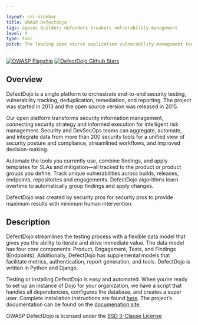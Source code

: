 ```yaml
---

layout: col-sidebar
title: OWASP Defectdojo
tags: appsec builders defenders breakers vulnerability-management
level: 4
type: tool
pitch: The leading open source application vulnerability management tool built for DevOps and continuous security integration.
---
```


[![OWASP Flagship](https://img.shields.io/badge/owasp-flagship%20project-48A646.svg)](https://owasp.org/projects/)
[![DefectDojo Github Stars](https://img.shields.io/github/stars/DefectDojo/Django-DefectDojo?label=DefectDojo&style=social)](https://github.com/DefectDojo/django-DefectDojo)

## Overview

DefectDojo is a single platform to orchestrate end-to-end security testing, vulnerability tracking, deduplication, remediation, and reporting. The project was started in 2013 and the open source version was released in 2015.

Our open platform transforms security information management, connecting security strategy and informed execution for intelligent risk management. Security and DevSecOps teams can aggregate, automate, and integrate data from more than 200 security tools for a unified view of security posture and compliance, streamlined workflows, and improved decision-making.

Automate the tools you currently use, combine findings, and apply templates for SLAs and mitigation—all tracked to the product or product groups you define. Track unique vulnerabilities across builds, releases, endpoints, repositories and engagements. DefectDojo algorithms learn overtime to automatically group findings and apply changes.

DefectDojo was created by security pros for security pros to provide maximum results with minimum human intervention.

## Description

DefectDojo streamlines the testing process with a flexible data model that gives you the ability to iterate and drive immediate value. The data model has four core components: Product, Engagement, Tests, and Findings (Endpoints). Additionally, DefectDojo has supplemental models that facilitate metrics, authentication, report generation, and tools. DefectDojo is written in Python and Django.

Testing or installing DefectDojo is easy and automated. When you’re ready  to set up an instance of Dojo for your organization, we have a script that handles all dependencies, configures the database, and creates a super user. Complete installation instructions are found [here](https://defectdojo.github.io/django-DefectDojo/getting_started/installation/). The project’s documentation can be found on the [documenation site](https://documentation.defectdojo.com/).

OWASP DefectDojo is licensed under the [BSD 3-Clause License](https://tldrlegal.com/license/bsd-3-clause-license-(revised))
